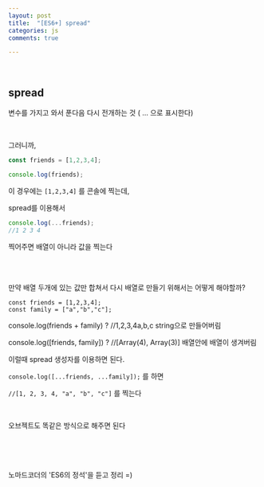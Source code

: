 ```yaml
---
layout: post
title:  "[ES6+] spread"
categories: js 
comments: true

---
```


<br>

## spread

변수를 가지고 와서 푼다음 다시 전개하는 것 ( ... 으로 표시한다)

<br>

그러니까,

~~~javascript
const friends = [1,2,3,4];

console.log(friends);
~~~

이 경우에는 `[1,2,3,4]` 를 콘솔에 찍는데,

spread를 이용해서

~~~javascript
console.log(...friends);
//1 2 3 4
~~~

찍어주면 배열이 아니라 값을 찍는다

<br>

<br>

만약 배열 두개에 있는 값만 합쳐서 다시 배열로 만들기 위해서는 어떻게 해야할까?

~~~
const friends = [1,2,3,4];
const family = ["a","b","c"];
~~~

console.log(friends + family) ?	//1,2,3,4a,b,c string으로 만들어버림

console.log([friends, family]) ?	//[Array(4), Array(3)] 배열안에 배열이 생겨버림

이럴때 spread 생성자를 이용하면 된다.

`console.log([...friends, ...family]);` 를 하면

`//[1, 2, 3, 4, "a", "b", "c"]` 를 찍는다

<Br>

오브젝트도 똑같은 방식으로 해주면 된다

<br>

<br>

<Br>

노마드코더의 'ES6의 정석'을 듣고 정리 =)











